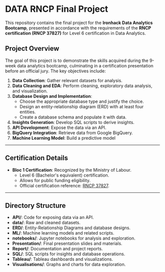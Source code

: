 # DATA RNCP Final Project

This repository contains the final project for the **Ironhack Data Analytics Bootcamp**, presented in accordance with the requirements of the **RNCP certification (RNCP 37827)** for Level 6 certification in Data Analytics.

## Project Overview

The goal of this project is to demonstrate the skills acquired during the 9-week data analytics bootcamp, culminating in a certification presentation before an official jury. The key objectives include:

1. **Data Collection**: Gather relevant datasets for analysis.
2. **Data Cleaning and EDA**: Perform cleaning, exploratory data analysis, and visualization.
3. **Database Design and Implementation**:
   - Choose the appropriate database type and justify the choice.
   - Design an entity-relationship diagram (ERD) with at least four entities.
   - Create a database schema and populate it with data.
4. **Insights Generation**: Develop SQL scripts to derive insights.
5. **API Development**: Expose the data via an API.
6. **BigQuery Integration**: Retrieve data from Google BigQuery.
7. **Machine Learning Model**: Build a predictive model

---

## Certification Details

- **Bloc 1 Certification**: Recognized by the Ministry of Labour.
  - Level 6 (Bachelor's equivalent) certification.
  - Allows for public funding eligibility.
  - Official certification reference: [RNCP 37827](https://www.francecompetences.fr/recherche/rncp/37827/).

---

## Directory Structure

- **API/**: Code for exposing data via an API.
- **data/**: Raw and cleaned datasets.
- **ERD/**: Entity-Relationship Diagrams and database designs.
- **ML/**: Machine learning models and related scripts.
- **notebooks/**: Jupyter notebooks for analysis and exploration.
- **Presentation/**: Final presentation slides and materials.
- **Report/**: Documentation and project reports.
- **SQL/**: SQL scripts for insights and database operations.
- **Tableau/**: Tableau dashboards and visualizations.
- **Visualisations/**: Graphs and charts for data exploration.


